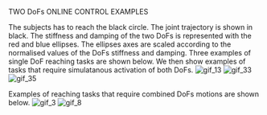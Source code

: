 TWO DoFs ONLINE CONTROL EXAMPLES

The subjects has to reach the black circle. The joint trajectory is shown in black. The stiffness and damping of the two DoFs is represented with the red and blue ellipses. The ellipses axes are scaled according to the normalised values of the DoFs stiffness and damping.
Three examples of single DoF reaching tasks are shown below. We then show examples of tasks that require simulatanous activation of both DoFs.
![gif_13](https://user-images.githubusercontent.com/25150697/207077517-09204808-f340-4f0b-b364-c3932bcdaf97.gif)
![gif_33](https://user-images.githubusercontent.com/25150697/207077549-78d50cb0-32a2-4ad8-bde8-0be5e1180cc4.gif)
![gif_35](https://user-images.githubusercontent.com/25150697/207077564-d710b599-70e7-4844-b7ca-173020ebbe69.gif)

Examples of reaching tasks that require combined DoFs motions are shown below.
![gif_3](https://user-images.githubusercontent.com/25150697/207078017-cc4f8946-7715-4328-8ba7-376ba9a2a67d.gif)
![gif_8](https://user-images.githubusercontent.com/25150697/207078039-d1ab86d3-8ce9-4216-bf84-81204270cdb1.gif)

